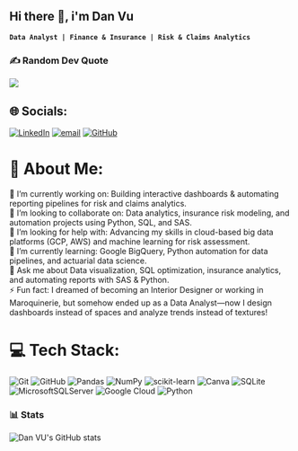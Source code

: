 ## Hi there 👋, i'm Dan Vu
**`Data Analyst | Finance & Insurance | Risk & Claims Analytics`**
### ✍️ Random Dev Quote
![](https://quotes-github-readme.vercel.app/api?type=horizontal&theme=radical)

<!--
**ddanvux/ddanvux** is a ✨ _special_ ✨ repository because its `README.md` (this file) appears on your GitHub profile.

Here are some ideas to get you started:

- 🔭 I’m currently working on ...
- 🌱 I’m currently learning ...
- 👯 I’m looking to collaborate on ...
- 🤔 I’m looking for help with ...
- 💬 Ask me about ...
- 📫 How to reach me: ...
- 😄 Pronouns: ...
- ⚡ Fun fact: ...
-->
## 🌐 Socials:
[![LinkedIn](https://img.shields.io/badge/LinkedIn-%230077B5.svg?logo=linkedin&logoColor=white)](https://linkedin.com/in/tdanvu) [![email](https://img.shields.io/badge/Email-D14836?logo=gmail&logoColor=white)](mailto:danvt911@gmail.com) [![GitHub](https://img.shields.io/badge/github-%23121011.svg?logo=github&logoColor=white)](https://ddanvux.github.io/portfolio/)  

# 💫 About Me:
🔭 I’m currently working on: Building interactive dashboards & automating reporting pipelines for risk and claims analytics.<br>👯 I’m looking to collaborate on: Data analytics, insurance risk modeling, and automation projects using Python, SQL, and SAS.<br>🤝 I’m looking for help with: Advancing my skills in cloud-based big data platforms (GCP, AWS) and machine learning for risk assessment.<br>🌱 I’m currently learning: Google BigQuery, Python automation for data pipelines, and actuarial data science.<br>💬 Ask me about Data visualization, SQL optimization, insurance analytics, and automating reports with SAS & Python.<br>⚡ Fun fact: I dreamed of becoming an Interior Designer or working in Maroquinerie, but somehow ended up as a Data Analyst—now I design dashboards instead of spaces and analyze trends instead of textures! <br>

# 💻 Tech Stack:
![Git](https://img.shields.io/badge/git-%23F05033.svg?style=for-the-badge&logo=git&logoColor=white) ![GitHub](https://img.shields.io/badge/github-%23121011.svg?style=for-the-badge&logo=github&logoColor=white) ![Pandas](https://img.shields.io/badge/pandas-%23150458.svg?style=for-the-badge&logo=pandas&logoColor=white) ![NumPy](https://img.shields.io/badge/numpy-%23013243.svg?style=for-the-badge&logo=numpy&logoColor=white) ![scikit-learn](https://img.shields.io/badge/scikit--learn-%23F7931E.svg?style=for-the-badge&logo=scikit-learn&logoColor=white) ![Canva](https://img.shields.io/badge/Canva-%2300C4CC.svg?style=for-the-badge&logo=Canva&logoColor=white) ![SQLite](https://img.shields.io/badge/sqlite-%2307405e.svg?style=for-the-badge&logo=sqlite&logoColor=white) ![MicrosoftSQLServer](https://img.shields.io/badge/Microsoft%20SQL%20Server-CC2927?style=for-the-badge&logo=microsoft%20sql%20server&logoColor=white) ![Google Cloud](https://img.shields.io/badge/GoogleCloud-%234285F4.svg?style=for-the-badge&logo=google-cloud&logoColor=white) ![Python](https://img.shields.io/badge/python-3670A0?style=for-the-badge&logo=python&logoColor=ffdd54)

### 📊 Stats

![Dan VU's GitHub stats](https://github-readme-stats.vercel.app/api?username=ddanvux&show_icons=true&theme=gruvbox)
